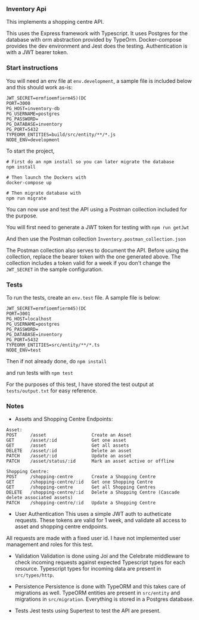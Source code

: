 ### Inventory Api

This implements a shopping centre API.

This uses the Express framework with Typescript. It uses Postgres for the database with orm abstraction provided by TypeOrm. Docker-compose provides the dev environment and Jest does the testing. Authentication is with a JWT bearer token.

### Start instructions

You will need an env file at `env.development`, a sample file is included below and this should work as-is:

```
JWT_SECRET=ermfioemfierm45)(DC
PORT=3000
PG_HOST=inventory-db
PG_USERNAME=postgres
PG_PASSWORD=
PG_DATABASE=inventory
PG_PORT=5432
TYPEORM_ENTITIES=build/src/entity/**/*.js
NODE_ENV=development
```

To start the project, 

```
# First do an npm install so you can later migrate the database
npm install

# Then launch the Dockers with
docker-compose up

# Then migrate database with
npm run migrate

```

You can now use and test the API using a Postman collection included for the purpose.

You will first need to generate a JWT token for testing with
`npm run getJwt`

And then use the Postman collection
`Inventory.postman_collection.json`

The Postman collection also serves to document the API. Before using the collection, replace the bearer token with the one generated above. The collection includes a token valid for a week if you don't change the `JWT_SECRET` in the sample configuration.

### Tests

To run the tests, create an `env.test` file. A sample file is below:

```
JWT_SECRET=ermfioemfierm45)(DC
PORT=3001
PG_HOST=localhost
PG_USERNAME=postgres
PG_PASSWORD=
PG_DATABASE=inventory
PG_PORT=5432
TYPEORM_ENTITIES=src/entity/**/*.ts
NODE_ENV=test
```

Then if not already done, do
`npm install`

and run tests with
`npm test`

For the purposes of this test, I have stored the test output at `tests/output.txt` for easy reference.

### Notes

- Assets and Shopping Centre Endpoints:

```
Asset:
POST     /asset                 Create an Asset
GET      /asset/:id             Get one asset
GET      /asset                 Get all assets
DELETE   /asset/:id             Delete an asset
PATCH    /asset/:id             Update an asset
PATCH    /asset/status/:id      Mark an asset active or offline

Shopping Centre:
POST     /shopping-centre       Create a Shopping Centre
GET      /shopping-centre/:id   Get one Shopping Centre
GET      /shopping-centre       Get all Shopping Centres
DELETE   /shopping-centre/:id   Delete a Shopping Centre (Cascade delete associated assets)
PATCH    /shopping-centre/:id   Update a Shopping Centre

```

- User Authentication
  This uses a simple JWT auth to autheticate requests. These tokens are valid for 1 week, and validate all access to asset and shopping centre endpoints.

All requests are made with a fixed user id. I have not implemented user management and roles for this test.

- Validation
  Validation is done using Joi and the Celebrate middleware to check incoming requests against expected Typescript types for each resource. Typescript types for incoming data are present in `src/types/http`.

- Persistence
  Persistence is done with TypeORM and this takes care of migrations as well. TypeORM entities are present in `src/entity` and migrations in `src/migration`. Everything is stored in a Postgres database.

- Tests
  Jest tests using Supertest to test the API are present.
